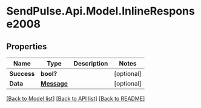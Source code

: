 # SendPulse.Api.Model.InlineResponse2008
## Properties

Name | Type | Description | Notes
------------ | ------------- | ------------- | -------------
**Success** | **bool?** |  | [optional] 
**Data** | [**Message**](Message.md) |  | [optional] 

[[Back to Model list]](../README.md#documentation-for-models) [[Back to API list]](../README.md#documentation-for-api-endpoints) [[Back to README]](../README.md)

